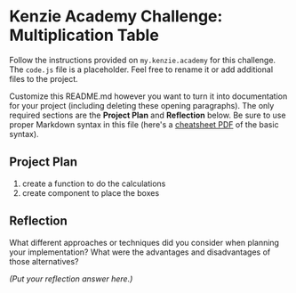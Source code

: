 # Kenzie Academy Challenge: Multiplication Table

Follow the instructions provided on `my.kenzie.academy` for this challenge. The `code.js` file is a placeholder. Feel free to rename it or add additional files to the project.

Customize this README.md however you want to turn it into documentation for your project (including deleting these opening paragraphs). The only required sections are the **Project Plan** and **Reflection** below. Be sure to use proper Markdown syntax in this file (here's a [cheatsheet PDF](https://guides.github.com/pdfs/markdown-cheatsheet-online.pdf) of the basic syntax).

## Project Plan

1. create a function to do the calculations
2. create component to place the boxes

## Reflection

What different approaches or techniques did you consider when planning your implementation? What were the advantages and disadvantages of those alternatives?

_(Put your reflection answer here.)_